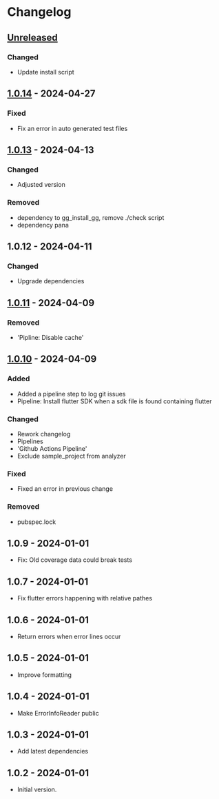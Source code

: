 # Changelog

## [Unreleased]

### Changed

- Update install script

## [1.0.14] - 2024-04-27

### Fixed

- Fix an error in auto generated test files

## [1.0.13] - 2024-04-13

### Changed

- Adjusted version

### Removed

- dependency to gg\_install\_gg, remove ./check script
- dependency pana

## 1.0.12 - 2024-04-11

### Changed

- Upgrade dependencies

## [1.0.11] - 2024-04-09

### Removed

- 'Pipline: Disable cache'

## [1.0.10] - 2024-04-09

### Added

- Added a pipeline step to log git issues
- Pipeline: Install flutter SDK when a sdk file is found containing flutter

### Changed

- Rework changelog
- Pipelines
- 'Github Actions Pipeline'
- Exclude sample\_project from analyzer

### Fixed

- Fixed an error in previous change

### Removed

- pubspec.lock

## 1.0.9 - 2024-01-01

- Fix: Old coverage data could break tests

## 1.0.7 - 2024-01-01

- Fix flutter errors happening with relative pathes

## 1.0.6 - 2024-01-01

- Return errors when error lines occur

## 1.0.5 - 2024-01-01

- Improve formatting

## 1.0.4 - 2024-01-01

- Make ErrorInfoReader public

## 1.0.3 - 2024-01-01

- Add latest dependencies

## 1.0.2 - 2024-01-01

- Initial version.

[Unreleased]: https://github.com/inlavigo/gg_test/compare/1.0.14...HEAD
[1.0.14]: https://github.com/inlavigo/gg_test/compare/1.0.13...1.0.14
[1.0.13]: https://github.com/inlavigo/gg_test/compare/1.0.12...1.0.13
[1.0.11]: https://github.com/inlavigo/gg_test/compare/1.0.10...1.0.11
[1.0.10]: https://github.com/inlavigo/gg_test/compare/1.0.9...1.0.10
